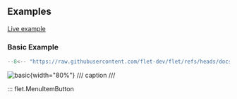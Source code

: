 ## Examples

[Live example](https://flet-controls-gallery.fly.dev/buttons/menuitembutton)

### Basic Example

```python
--8<-- "https://raw.githubusercontent.com/flet-dev/flet/refs/heads/docs/sdk/python/examples/controls/menu-item-button/basic.py"
```

![basic](https://raw.githubusercontent.com/flet-dev/flet/docs/sdk/python/examples/controls/menu-item-button/media/basic.png){width="80%"}
/// caption
///

::: flet.MenuItemButton

